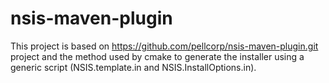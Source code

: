 # nsis-maven-plugin

This project is based on https://github.com/pellcorp/nsis-maven-plugin.git project and the method used by cmake to generate the installer using a generic script (NSIS.template.in and NSIS.InstallOptions.in).
